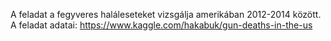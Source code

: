 A feladat a fegyveres haláleseteket vizsgálja amerikában 2012-2014 között.
A feladat adatai: https://www.kaggle.com/hakabuk/gun-deaths-in-the-us
